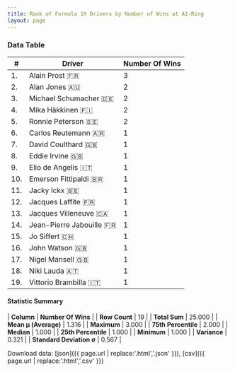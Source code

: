 ```yaml
---
title: Rank of Formula 1® Drivers by Number of Wins at A1-Ring
layout: page
---
```


<canvas id="chart" width="400" height="180"></canvas>
<script>
var data = {
    "datasets": [
        {
            "backgroundColor": [
                "#9C8E8D",
                "#9C8E8D",
                "#9C8E8D",
                "#9C8E8D",
                "#9C8E8D",
                "#9C8E8D",
                "#9C8E8D",
                "#9C8E8D",
                "#9C8E8D",
                "#9C8E8D",
                "#9C8E8D",
                "#9C8E8D",
                "#9C8E8D",
                "#9C8E8D",
                "#9C8E8D",
                "#9C8E8D",
                "#9C8E8D",
                "#9C8E8D",
                "#9C8E8D"
            ],
            "borderColor": [
                "#1D181E",
                "#1D181E",
                "#1D181E",
                "#1D181E",
                "#1D181E",
                "#1D181E",
                "#1D181E",
                "#1D181E",
                "#1D181E",
                "#1D181E",
                "#1D181E",
                "#1D181E",
                "#1D181E",
                "#1D181E",
                "#1D181E",
                "#1D181E",
                "#1D181E",
                "#1D181E",
                "#1D181E"
            ],
            "borderWidth": 1,
            "data": [
                3.0,
                2.0,
                2.0,
                2.0,
                2.0,
                1.0,
                1.0,
                1.0,
                1.0,
                1.0,
                1.0,
                1.0,
                1.0,
                1.0,
                1.0,
                1.0,
                1.0,
                1.0,
                1.0
            ],
            "label": "Number Of Wins"
        }
    ],
    "labels": [
        "Alain Prost",
        "Alan Jones",
        "Michael Schumacher",
        "Mika Häkkinen",
        "Ronnie Peterson",
        "Carlos Reutemann",
        "David Coulthard",
        "Eddie Irvine",
        "Elio de Angelis",
        "Emerson Fittipaldi",
        "Jacky Ickx",
        "Jacques Laffite",
        "Jacques Villeneuve",
        "Jean-Pierre Jabouille",
        "Jo Siffert",
        "John Watson",
        "Nigel Mansell",
        "Niki Lauda",
        "Vittorio Brambilla"
    ]
};
var options = {
  legend: {
    display: false
  },
  scales: {
    xAxes: [{
      ticks: {
        beginAtZero: true,
        maxRotation: 180,
        display: window.innerWidth > 800
      }
    }],
    yAxes: [{
      ticks: {
        beginAtZero: true
      }
    }]
  },
  onResize: function(chart, size) {
    chart.options.scales.xAxes[0].ticks.display = size.width > 800;
  }
};
var chart = new Chart("chart", {
    data: data,
    type: 'bar',
    options: options
});
</script>



### Data Table

| # | Driver | Number Of Wins |
|--|--|--|
| 1. | Alain Prost 🇫🇷 | 3 |
| 2. | Alan Jones 🇦🇺 | 2 |
| 3. | Michael Schumacher 🇩🇪 | 2 |
| 4. | Mika Häkkinen 🇫🇮 | 2 |
| 5. | Ronnie Peterson 🇸🇪 | 2 |
| 6. | Carlos Reutemann 🇦🇷 | 1 |
| 7. | David Coulthard 🇬🇧 | 1 |
| 8. | Eddie Irvine 🇬🇧 | 1 |
| 9. | Elio de Angelis 🇮🇹 | 1 |
| 10. | Emerson Fittipaldi 🇧🇷 | 1 |
| 11. | Jacky Ickx 🇧🇪 | 1 |
| 12. | Jacques Laffite 🇫🇷 | 1 |
| 13. | Jacques Villeneuve 🇨🇦 | 1 |
| 14. | Jean-Pierre Jabouille 🇫🇷 | 1 |
| 15. | Jo Siffert 🇨🇭 | 1 |
| 16. | John Watson 🇬🇧 | 1 |
| 17. | Nigel Mansell 🇬🇧 | 1 |
| 18. | Niki Lauda 🇦🇹 | 1 |
| 19. | Vittorio Brambilla 🇮🇹 | 1 |

#### Statistic Summary

| **Column** | **Number Of Wins** |
| **Row Count** | 19 |
| **Total Sum** | 25.000 |
| **Mean μ (Average)** | 1.316 |
| **Maximum** | 3.000 |
| **75th Percentile** | 2.000 |
| **Median** | 1.000 |
| **25th Percentile** | 1.000 |
| **Minimum** | 1.000 |
| **Variance** | 0.321 |
| **Standard Deviation σ** | 0.567 |

Download data: [json]({{ page.url | replace:'.html','.json' }}), [csv]({{ page.url | replace:'.html','.csv' }})
